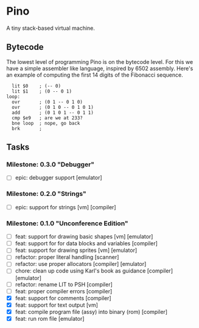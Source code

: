 # Pino

A tiny stack-based virtual machine.

## Bytecode

The lowest level of programming Pino is on the bytecode level. For this we have a simple assembler like language, inspired by 6502 assembly. Here's an example of computing the first 14 digits of the Fibonacci sequence.

```
  lit $0    ; (-- 0)
  lit $1    ; (0 -- 0 1)
loop:
  ovr       ; (0 1 -- 0 1 0)
  ovr       ; (0 1 0 -- 0 1 0 1)
  add       ; (0 1 0 1 -- 0 1 1)
  cmp $e9   ; are we at 233?
  bne loop  ; nope, go back
  brk       ;
```

## Tasks

### Milestone: 0.3.0 "Debugger"

- [ ] epic: debugger support [emulator]

### Milestone: 0.2.0 "Strings"

- [ ] epic: support for strings [vm] [compiler]

### Milestone: 0.1.0 "Unconference Edition"

- [ ] feat: support for drawing basic shapes [vm] [emulator]
- [ ] feat: support for for data blocks and variables [compiler]
- [ ] feat: support for drawing sprites [vm] [emulator]
- [ ] refactor: proper literal handling [scanner]
- [ ] refactor: use proper allocators [compiler] [emulator]
- [ ] chore: clean up code using Karl's book as guidance [compiler] [emulator]
- [ ] refactor: rename LIT to PSH [compiler]
- [ ] feat: proper compiler errors [compiler]
- [x] feat: support for comments [compiler]
- [x] feat: support for text output [vm]
- [x] feat: compile program file (assy) into binary (rom) [compiler]
- [x] feat: run rom file [emulator]
